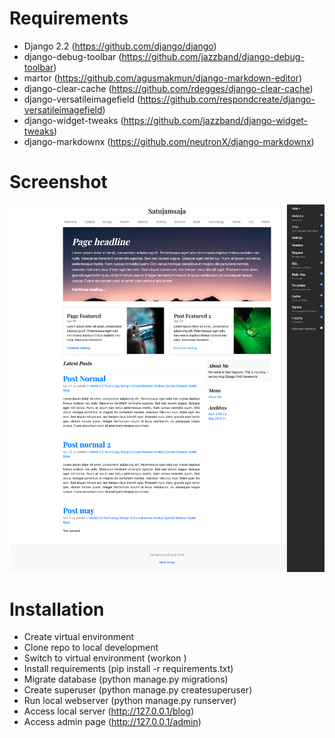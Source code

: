 # Requirements
* Django 2.2 (https://github.com/django/django) 
* django-debug-toolbar (https://github.com/jazzband/django-debug-toolbar)
* martor (https://github.com/agusmakmun/django-markdown-editor)
* django-clear-cache (https://github.com/rdegges/django-clear-cache)
* django-versatileimagefield (https://github.com/respondcreate/django-versatileimagefield)
* django-widget-tweaks (https://github.com/jazzband/django-widget-tweaks)
* django-markdownx (https://github.com/neutronX/django-markdownx)

# Screenshot
![Django Blog](https://raw.githubusercontent.com/satujamsaja/django-blog/master/screenshot.png)

# Installation
* Create virtual environment
* Clone repo to local development
* Switch to virtual environment (workon <env>)
* Install requirements (pip install -r requirements.txt)
* Migrate database (python manage.py migrations)
* Create superuser (python manage.py createsuperuser)
* Run local webserver (python manage.py runserver)
* Access local server (http://127.0.0.1/blog)
* Access admin page (http://127.0.0.1/admin)
